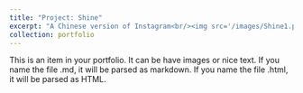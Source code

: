 ```yaml
---
title: "Project: Shine"
excerpt: "A Chinese version of Instagram<br/><img src='/images/Shine1.png'>"
collection: portfolio
---
```


This is an item in your portfolio. It can be have images or nice text. If you name the file .md, it will be parsed as markdown. If you name the file .html, it will be parsed as HTML. 
